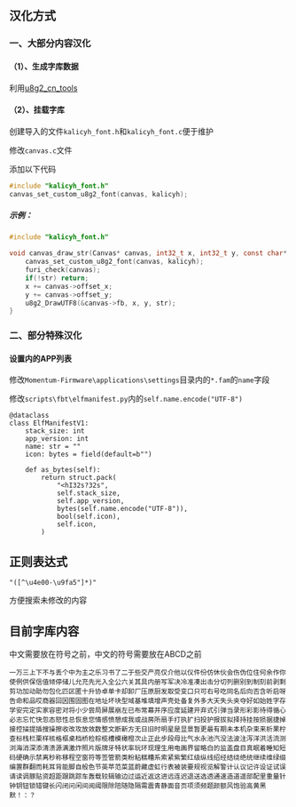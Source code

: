 ## 汉化方式

### 一、大部分内容汉化

#### （1）、生成字库数据

利用[u8g2_cn_tools](https://github.com/kalicyh/u8g2_cn_tools)

#### （2）、挂载字库

创建导入的文件`kalicyh_font.h`和`kalicyh_font.c`便于维护

修改`canvas.c`文件

添加以下代码
```C
#include "kalicyh_font.h"
canvas_set_custom_u8g2_font(canvas, kalicyh);
```

##### 示例：
```C
#include "kalicyh_font.h"

void canvas_draw_str(Canvas* canvas, int32_t x, int32_t y, const char* str) {
    canvas_set_custom_u8g2_font(canvas, kalicyh);
    furi_check(canvas);
    if(!str) return;
    x += canvas->offset_x;
    y += canvas->offset_y;
    u8g2_DrawUTF8(&canvas->fb, x, y, str);
}
```

### 二、部分特殊汉化

#### 设置内的APP列表

修改`Momentum-Firmware\applications\settings`目录内的`*.fam`的`name`字段

修改`scripts\fbt\elfmanifest.py`内的`self.name.encode("UTF-8")`

```PY
@dataclass
class ElfManifestV1:
    stack_size: int
    app_version: int
    name: str = ""
    icon: bytes = field(default=b"")

    def as_bytes(self):
        return struct.pack(
            "<hI32s?32s",
            self.stack_size,
            self.app_version,
            bytes(self.name.encode("UTF-8")),
            bool(self.icon),
            self.icon,
        )
```

## 正则表达式

```
"([^\u4e00-\u9fa5"]*)"
```

方便搜索未修改的内容

## 目前字库内容

中文需要放在符号之前，中文的符号需要放在ABCD之前

```
一万三上下不与丢个中为主之乐习书了二于些交产亮仅介他以仪件份仿休伙会伤伪位住何余作你使例供保信值倾停储儿允充先光入全公六关其具内册写军决冷准凑出击分切列删别到制刻前剥剩剪功加动助勿包化匹区匿十升协卓单卡却卸厂压原厨发取受变口只可右号吃同名后向否含听启呀告命和品哎商器回因围固图在地址坏块型域基堆填增声壳处备复外多大天失头夹夺好如始姓字存学安完定实家容密对将小少尝局屏展崩左已布常幕并序应度延建开弃式引弹当录形彩影待得循心必志忘忙快忽态怒性总恢息您情感愤憩成我或战房所扇手打执扩扫投护报拔拟择持挂按损据捷掉接控描提插搜操擦收改攻放效数整文断新方无日旧时明星是显景暂更最有期未本机杂束来析果柠查标栈栏栗样核格框桌档桥检棕榄槽模橄橙次止正此步段母比气水永池汽没法波注泻洋洪活流测浏海消深添清溃源满激炸照片版牌牙特状率玩环现理生用电画界留略白的监盖盘目真眠着睡知短码硬确示禁离秒称移程空窗符等签管箭类粉粘糕糟系索紧紫繁红级纵线绍经结绕绝统继续维绿缀编置群翻而耗耳背能脚自般色节英苹范菜蓝蔚藏虚虹行表被装要规视览解警计认议记许设证试误请读调豚贴资超距跟跳踪车轰载较辑输边过运近返这进远连迟退送选透通速造道遥部配里重量针钟钥钮锁错键长闪闭问闲间阅阈限除陪随隐隔需震青静面音页项须频题颜额风饱验高黄黑默！：？
```
